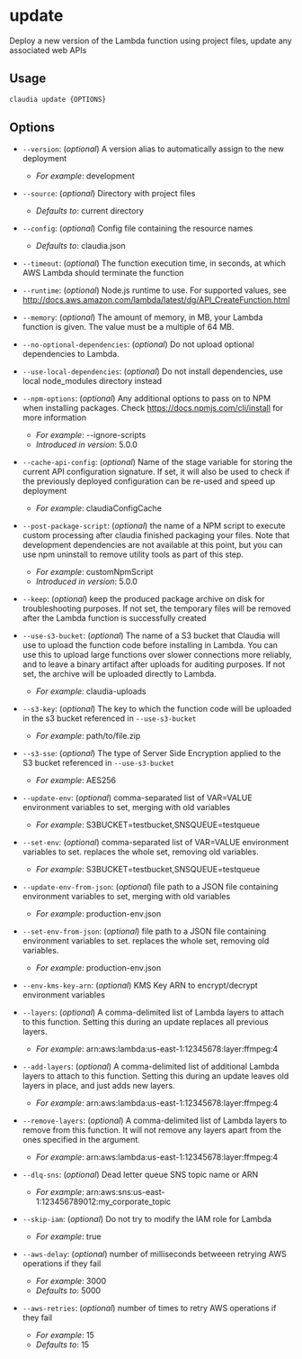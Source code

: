 # update

Deploy a new version of the Lambda function using project files, update any associated web APIs

## Usage

```bash
claudia update {OPTIONS}
```

## Options

*  `--version`:  (_optional_) A version alias to automatically assign to the new deployment
    * _For example_: development
*  `--source`:  (_optional_) Directory with project files
    * _Defaults to_: current directory
*  `--config`:  (_optional_) Config file containing the resource names
    * _Defaults to_: claudia.json
*  `--timeout`:  (_optional_) The function execution time, in seconds, at which AWS Lambda should terminate the function
*  `--runtime`:  (_optional_) Node.js runtime to use. For supported values, see
    http://docs.aws.amazon.com/lambda/latest/dg/API_CreateFunction.html
*  `--memory`:  (_optional_) The amount of memory, in MB, your Lambda function is given.
    The value must be a multiple of 64 MB.
*  `--no-optional-dependencies`:  (_optional_) Do not upload optional dependencies to Lambda.
*  `--use-local-dependencies`:  (_optional_) Do not install dependencies, use local node_modules directory instead
*  `--npm-options`:  (_optional_) Any additional options to pass on to NPM when installing packages. Check https://docs.npmjs.com/cli/install for more information
    * _For example_: --ignore-scripts
    * _Introduced in version_: 5.0.0
*  `--cache-api-config`:  (_optional_) Name of the stage variable for storing the current API configuration signature.
    If set, it will also be used to check if the previously deployed configuration can be re-used and speed up deployment
    * _For example_: claudiaConfigCache
*  `--post-package-script`:  (_optional_) the name of a NPM script to execute custom processing after claudia finished packaging your files.
    Note that development dependencies are not available at this point, but you can use npm uninstall to remove utility tools as part of this step.
    * _For example_: customNpmScript
    * _Introduced in version_: 5.0.0
*  `--keep`:  (_optional_) keep the produced package archive on disk for troubleshooting purposes.
    If not set, the temporary files will be removed after the Lambda function is successfully created
*  `--use-s3-bucket`:  (_optional_) The name of a S3 bucket that Claudia will use to upload the function code before installing in Lambda.
    You can use this to upload large functions over slower connections more reliably, and to leave a binary artifact
    after uploads for auditing purposes. If not set, the archive will be uploaded directly to Lambda.
    
    * _For example_: claudia-uploads
*  `--s3-key`:  (_optional_) The key to which the function code will be uploaded in the s3 bucket referenced in `--use-s3-bucket`
    * _For example_: path/to/file.zip
*  `--s3-sse`:  (_optional_) The type of Server Side Encryption applied to the S3 bucket referenced in `--use-s3-bucket`
    * _For example_: AES256
*  `--update-env`:  (_optional_) comma-separated list of VAR=VALUE environment variables to set, merging with old variables
    * _For example_: S3BUCKET=testbucket,SNSQUEUE=testqueue
*  `--set-env`:  (_optional_) comma-separated list of VAR=VALUE environment variables to set. replaces the whole set, removing old variables.
    * _For example_: S3BUCKET=testbucket,SNSQUEUE=testqueue
*  `--update-env-from-json`:  (_optional_) file path to a JSON file containing environment variables to set, merging with old variables
    * _For example_: production-env.json
*  `--set-env-from-json`:  (_optional_) file path to a JSON file containing environment variables to set. replaces the whole set, removing old variables.
    * _For example_: production-env.json
*  `--env-kms-key-arn`:  (_optional_) KMS Key ARN to encrypt/decrypt environment variables
*  `--layers`:  (_optional_) A comma-delimited list of Lambda layers to attach to this function. Setting this during an update replaces all previous layers.
    * _For example_: arn:aws:lambda:us-east-1:12345678:layer:ffmpeg:4
*  `--add-layers`:  (_optional_) A comma-delimited list of additional Lambda layers to attach to this function. Setting this during an update leaves old layers in place, and just adds new layers.
    * _For example_: arn:aws:lambda:us-east-1:12345678:layer:ffmpeg:4
*  `--remove-layers`:  (_optional_) A comma-delimited list of Lambda layers to remove from this function. It will not remove any layers apart from the ones specified in the argument.
    * _For example_: arn:aws:lambda:us-east-1:12345678:layer:ffmpeg:4
*  `--dlq-sns`:  (_optional_) Dead letter queue SNS topic name or ARN
    * _For example_: arn:aws:sns:us-east-1:123456789012:my_corporate_topic
*  `--skip-iam`:  (_optional_) Do not try to modify the IAM role for Lambda
    * _For example_: true
*  `--aws-delay`:  (_optional_) number of milliseconds betweeen retrying AWS operations if they fail
    * _For example_: 3000
    * _Defaults to_: 5000
*  `--aws-retries`:  (_optional_) number of times to retry AWS operations if they fail
    * _For example_: 15
    * _Defaults to_: 15
